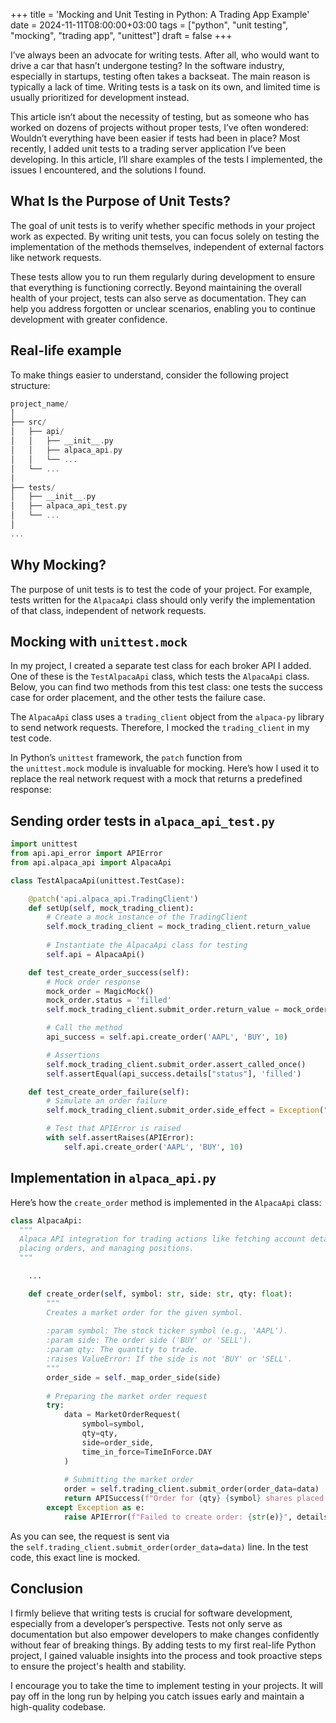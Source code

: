 +++
title = 'Mocking and Unit Testing in Python: A Trading App Example'
date  = 2024-11-11T08:00:00+03:00
tags  = ["python", "unit testing", "mocking", "trading app", "unittest"]
draft = false
+++

I’ve always been an advocate for writing tests. After all, who would want to drive a car that hasn’t undergone testing? In the software industry, especially in startups, testing often takes a backseat. The main reason is typically a lack of time. Writing tests is a task on its own, and limited time is usually prioritized for development instead.

This article isn’t about the necessity of testing, but as someone who has worked on dozens of projects without proper tests, I’ve often wondered: Wouldn’t everything have been easier if tests had been in place? Most recently, I added unit tests to a trading server application I’ve been developing. In this article, I’ll share examples of the tests I implemented, the issues I encountered, and the solutions I found.

## What Is the Purpose of Unit Tests?

The goal of unit tests is to verify whether specific methods in your project work as expected. By writing unit tests, you can focus solely on testing the implementation of the methods themselves, independent of external factors like network requests.

These tests allow you to run them regularly during development to ensure that everything is functioning correctly. Beyond maintaining the overall health of your project, tests can also serve as documentation. They can help you address forgotten or unclear scenarios, enabling you to continue development with greater confidence.

## Real-life example

To make things easier to understand, consider the following project structure:

```swift
project_name/
│
├── src/
│   ├── api/
│   │   ├── __init__.py
│   │   ├── alpaca_api.py
│   │   └── ...
│   └── ...
│
├── tests/
│   ├── __init__.py
│   ├── alpaca_api_test.py
│   └── ...
│
...
```

## Why Mocking?

The purpose of unit tests is to test the code of your project. For example, tests written for the `AlpacaApi` class should only verify the implementation of that class, independent of network requests.

## Mocking with `unittest.mock`

In my project, I created a separate test class for each broker API I added. One of these is the `TestAlpacaApi` class, which tests the `AlpacaApi` class. Below, you can find two methods from this test class: one tests the success case for order placement, and the other tests the failure case.

The `AlpacaApi` class uses a `trading_client` object from the `alpaca-py` library to send network requests. Therefore, I mocked the `trading_client` in my test code.

In Python’s `unittest` framework, the `patch` function from the `unittest.mock` module is invaluable for mocking. Here’s how I used it to replace the real network request with a mock that returns a predefined response:

## Sending order tests in `alpaca_api_test.py`

```python
import unittest
from api.api_error import APIError
from api.alpaca_api import AlpacaApi

class TestAlpacaApi(unittest.TestCase):

    @patch('api.alpaca_api.TradingClient')
    def setUp(self, mock_trading_client):
        # Create a mock instance of the TradingClient
        self.mock_trading_client = mock_trading_client.return_value
        
        # Instantiate the AlpacaApi class for testing
        self.api = AlpacaApi()

    def test_create_order_success(self):
        # Mock order response
        mock_order = MagicMock()
        mock_order.status = 'filled'
        self.mock_trading_client.submit_order.return_value = mock_order

        # Call the method
        api_success = self.api.create_order('AAPL', 'BUY', 10)

        # Assertions
        self.mock_trading_client.submit_order.assert_called_once()
        self.assertEqual(api_success.details["status"], 'filled')

    def test_create_order_failure(self):
        # Simulate an order failure
        self.mock_trading_client.submit_order.side_effect = Exception("API error")

        # Test that APIError is raised
        with self.assertRaises(APIError):
            self.api.create_order('AAPL', 'BUY', 10)
```

## Implementation in `alpaca_api.py`

Here’s how the `create_order` method is implemented in the `AlpacaApi` class:

```python
class AlpacaApi:
  """
  Alpaca API integration for trading actions like fetching account details, 
  placing orders, and managing positions.
  """

	...

	def create_order(self, symbol: str, side: str, qty: float):
	    """
	    Creates a market order for the given symbol.
	    
	    :param symbol: The stock ticker symbol (e.g., 'AAPL').
	    :param side: The order side ('BUY' or 'SELL').
	    :param qty: The quantity to trade.
	    :raises ValueError: If the side is not 'BUY' or 'SELL'.
	    """
	    order_side = self._map_order_side(side)
	
	    # Preparing the market order request
	    try:
	        data = MarketOrderRequest(
	            symbol=symbol,
	            qty=qty,
	            side=order_side,
	            time_in_force=TimeInForce.DAY
	        )
	
	        # Submitting the market order
	        order = self.trading_client.submit_order(order_data=data)
	        return APISuccess(f"Order for {qty} {symbol} shares placed successfully.", details={"status": order.status})
	    except Exception as e:
	        raise APIError(f"Failed to create order: {str(e)}", details={"method": "create_order", "symbol": symbol})
```

As you can see, the request is sent via the `self.trading_client.submit_order(order_data=data)` line. In the test code, this exact line is mocked.

## Conclusion

I firmly believe that writing tests is crucial for software development, especially from a developer’s perspective. Tests not only serve as documentation but also empower developers to make changes confidently without fear of breaking things. By adding tests to my first real-life Python project, I gained valuable insights into the process and took proactive steps to ensure the project's health and stability.

I encourage you to take the time to implement testing in your projects. It will pay off in the long run by helping you catch issues early and maintain a high-quality codebase.